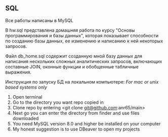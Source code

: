 ## SQL
 
Все работы написаны в MySQL

В hw.sql представлена домашняя работа по курсу "Основы программирования и базы данных", которая показывает способности по созданию базы данных, ее изменению и написанию к ней некоторых запросов.

Файл db_home.sql содержит созданную мной базу данных для написания нескольких сложных аналитических запросов, включающих составные JOIN, оконные функции и обобщенные табличные выражения.

Инструкция по запуску БД на локальном компьютере:
*For mac or unix based systems only*
1. Open terminal
2. Go to the directory you want repo copied in
3. Clone repo by entering <git clone git@github.com:anr65/main>
4. Next go you can enter the directory from finder and use files downloaded
5. You need MySQL version 8.0 and higher be installed on your computer
6. My honest suggestion is to use DBeaver to open my projects

